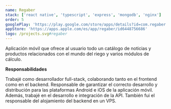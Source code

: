 ```yaml
---
name: Regaber
stack: ['react native', 'typescript', 'express', 'mongodb', 'nginx']
order: 5
googlePlay: 'https://play.google.com/store/apps/details?id=com.regaber'
appStore: 'https://apps.apple.com/es/app/regaber/id6448756686'
logo: /projects.svg#regaber
---
```


Aplicación móvil que ofrece al usuario todo un catálogo de noticias y productos
relacionados con el mundo del riego y varios módulos de cálculo.

<b>Responsabilidades</b>

Trabajé como desarrollador full-stack, colaborando tanto en el frontend como en el
backend. Responsable de garantizar el correcto desarrollo y distribución para las
plataformas Android e iOS de la aplicación móvil. Además, trabajé en el desarrollo e
integración de la API. También fui el responsable del alojamiento del backend en un
VPS.
